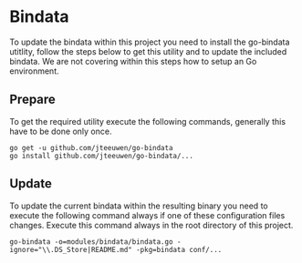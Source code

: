 # Bindata

To update the bindata within this project you need to install the go-bindata
utitlity, follow the steps below to get this utility and to update the included
bindata. We are not covering within this steps how to setup an Go environment.


## Prepare

To get the required utility execute the following commands, generally this have
to be done only once.

```
go get -u github.com/jteeuwen/go-bindata
go install github.com/jteeuwen/go-bindata/...
```


## Update

To update the current bindata within the resulting binary you need to execute
the following command always if one of these configuration files changes.
Execute this command always in the root directory of this project.

```
go-bindata -o=modules/bindata/bindata.go -ignore="\\.DS_Store|README.md" -pkg=bindata conf/...
```
